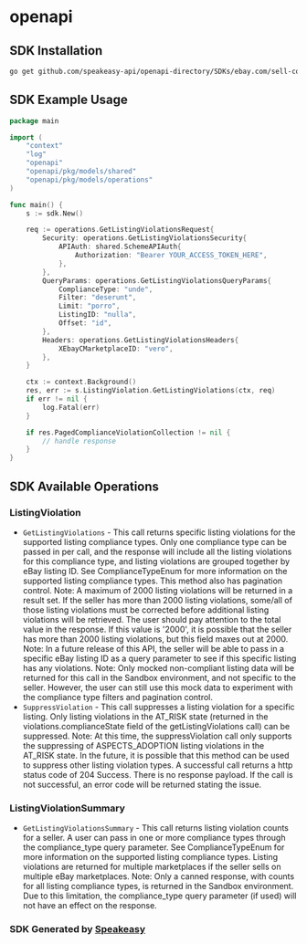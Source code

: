 # openapi

<!-- Start SDK Installation -->
## SDK Installation

```bash
go get github.com/speakeasy-api/openapi-directory/SDKs/ebay.com/sell-compliance/1.4.1/go
```
<!-- End SDK Installation -->

## SDK Example Usage
<!-- Start SDK Example Usage -->
```go
package main

import (
    "context"
    "log"
    "openapi"
    "openapi/pkg/models/shared"
    "openapi/pkg/models/operations"
)

func main() {
    s := sdk.New()

    req := operations.GetListingViolationsRequest{
        Security: operations.GetListingViolationsSecurity{
            APIAuth: shared.SchemeAPIAuth{
                Authorization: "Bearer YOUR_ACCESS_TOKEN_HERE",
            },
        },
        QueryParams: operations.GetListingViolationsQueryParams{
            ComplianceType: "unde",
            Filter: "deserunt",
            Limit: "porro",
            ListingID: "nulla",
            Offset: "id",
        },
        Headers: operations.GetListingViolationsHeaders{
            XEbayCMarketplaceID: "vero",
        },
    }

    ctx := context.Background()
    res, err := s.ListingViolation.GetListingViolations(ctx, req)
    if err != nil {
        log.Fatal(err)
    }

    if res.PagedComplianceViolationCollection != nil {
        // handle response
    }
}
```
<!-- End SDK Example Usage -->

<!-- Start SDK Available Operations -->
## SDK Available Operations


### ListingViolation

* `GetListingViolations` - This call returns specific listing violations for the supported listing compliance types. Only one compliance type can be passed in per call, and the response will include all the listing violations for this compliance type, and listing violations are grouped together by eBay listing ID. See ComplianceTypeEnum for more information on the supported listing compliance types. This method also has pagination control. Note: A maximum of 2000 listing violations will be returned in a result set. If the seller has more than 2000 listing violations, some/all of those listing violations must be corrected before additional listing violations will be retrieved. The user should pay attention to the total value in the response. If this value is '2000', it is possible that the seller has more than 2000 listing violations, but this field maxes out at 2000. Note: In a future release of this API, the seller will be able to pass in a specific eBay listing ID as a query parameter to see if this specific listing has any violations. Note: Only mocked non-compliant listing data will be returned for this call in the Sandbox environment, and not specific to the seller. However, the user can still use this mock data to experiment with the compliance type filters and pagination control.
* `SuppressViolation` - This call suppresses a listing violation for a specific listing. Only listing violations in the AT_RISK state (returned in the violations.complianceState field of the getListingViolations call) can be suppressed. Note: At this time, the suppressViolation call only supports the suppressing of ASPECTS_ADOPTION listing violations in the AT_RISK state. In the future, it is possible that this method can be used to suppress other listing violation types. A successful call returns a http status code of 204 Success. There is no response payload. If the call is not successful, an error code will be returned stating the issue.

### ListingViolationSummary

* `GetListingViolationsSummary` - This call returns listing violation counts for a seller. A user can pass in one or more compliance types through the compliance_type query parameter. See ComplianceTypeEnum for more information on the supported listing compliance types. Listing violations are returned for multiple marketplaces if the seller sells on multiple eBay marketplaces. Note: Only a canned response, with counts for all listing compliance types, is returned in the Sandbox environment. Due to this limitation, the compliance_type query parameter (if used) will not have an effect on the response.
<!-- End SDK Available Operations -->

### SDK Generated by [Speakeasy](https://docs.speakeasyapi.dev/docs/using-speakeasy/client-sdks)
